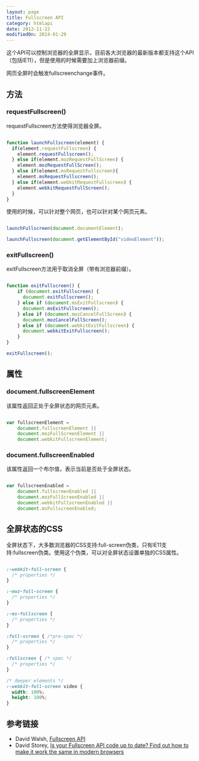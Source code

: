 ```yaml
---
layout: page
title: Fullscreen API
category: htmlapi
date: 2012-11-22
modifiedOn: 2014-01-29
---
```


这个API可以控制浏览器的全屏显示，目前各大浏览器的最新版本都支持这个API（包括IE11），但是使用的时候需要加上浏览器前缀。

网页全屏时会触发fullscreenchange事件。

## 方法

### requestFullscreen()

requestFullscreen方法使得浏览器全屏。

```javascript

function launchFullscreen(element) {
  if(element.requestFullscreen) {
    element.requestFullscreen();
  } else if(element.mozRequestFullScreen) {
    element.mozRequestFullScreen();
  } else if(element.msRequestFullscreen){
	element.msRequestFullscreen();
  } else if(element.webkitRequestFullscreen) {
    element.webkitRequestFullScreen();
  }
}

```

使用的时候，可以针对整个网页，也可以针对某个网页元素。

```javascript

launchFullscreen(document.documentElement);

launchFullscreen(document.getElementById("videoElement"));

```

### exitFullscreen()

exitFullscreen方法用于取消全屏（带有浏览器前缀）。

```javascript

function exitFullscreen() {
	if (document.exitFullscreen) {
      document.exitFullscreen();
    } else if (document.msExitFullscreen) {
      document.msExitFullscreen();
    } else if (document.mozCancelFullScreen) {
      document.mozCancelFullScreen();
    } else if (document.webkitExitFullscreen) {
      document.webkitExitFullscreen();
    }
}

exitFullscreen();

```

## 属性

### document.fullscreenElement

该属性返回正处于全屏状态的网页元素。

```javascript

var fullscreenElement =
	document.fullscreenElement ||
	document.mozFullScreenElement ||
	document.webkitFullscreenElement;

```

### document.fullscreenEnabled

该属性返回一个布尔值，表示当前是否处于全屏状态。

```javascript

var fullscreenEnabled =
	document.fullscreenEnabled ||
	document.mozFullScreenEnabled ||
	document.webkitFullscreenEnabled ||
	document.msFullscreenEnabled;

```

## 全屏状态的CSS

全屏状态下，大多数浏览器的CSS支持:full-screen伪类，只有IE11支持:fullscreen伪类。使用这个伪类，可以对全屏状态设置单独的CSS属性。

```css

:-webkit-full-screen {
  /* properties */
}

:-moz-full-screen {
  /* properties */
}

:-ms-fullscreen {
  /* properties */
}

:full-screen { /*pre-spec */
  /* properties */
}

:fullscreen { /* spec */
  /* properties */
}

/* deeper elements */
:-webkit-full-screen video {
  width: 100%;
  height: 100%;
}

```

## 参考链接

- David Walsh, [Fullscreen API](http://davidwalsh.name/fullscreen)
- David Storey, [Is your Fullscreen API code up to date? Find out how to make it work the same in modern browsers](http://generatedcontent.org/post/70347573294/is-your-fullscreen-api-code-up-to-date-find-out-how-to)
